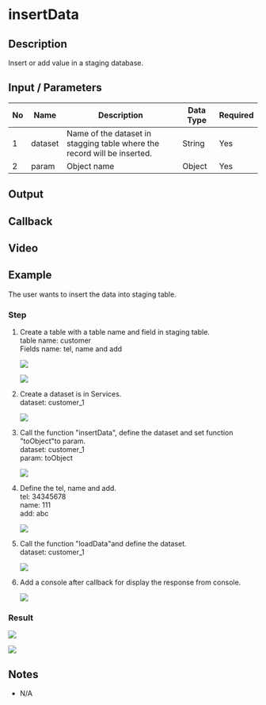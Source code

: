 ﻿# insertData

## Description

Insert or add value in a staging database.

## Input / Parameters

| No | Name | Description | Data Type | Required |
| ------ | ------ | ------ |------ | ------ |
| 1 | dataset | Name of the dataset in stagging table where the record will be inserted. | String | Yes  |
| 2 | param | Object name | Object | Yes |

## Output

## Callback

## Video

## Example

The user wants to insert the data into staging table.

### Step

1. Create a table with a table name and field in      staging table. 
   <br>
   table name: customer<br>
   Fields name: tel, name and add
                
   ![](../../../../document/function/Dataset/insertData/insertData-step-1.png?raw=true)
   
   ![](../../../../document/function/Dataset/insertData/insertData-step-2.png?raw=true)
   
2. Create a dataset is  in Services.
   <br>
   dataset: customer_1<br>
   
   ![](../../../../document/function/Dataset/insertData/insertData-step-3.png?raw=true)

3. Call the function "insertData", define the         dataset and set function "toObject"to              param.
   <br>
   dataset: customer_1<br>
   param: toObject<br/>
   
   ![](../../../../document/function/Dataset/insertData/insertData-step-4.png?raw=true)
   
4. Define the tel, name and add.
   <br>
   tel: 34345678<br>
   name: 111<br>
   add: abc<br>
   
   ![](../../../../document/function/Dataset/insertData/insertData-step-5.png?raw=true)
   
5. Call the function "loadData"and define the         dataset.<br>
   dataset: customer_1<br>
   
   ![](../../../../document/function/Dataset/insertData/insertData-step-6.png?raw=true)
   
6. Add a console after callback for display the       response from console.

   ![](../../../../document/function/Dataset/insertData/insertData-step-7.png?raw=true)
  
### Result

 ![](../../../../document/function/Dataset/insertData/insertData-result-1.png?raw=true)
 
  ![](../../../../document/function/Dataset/insertData/insertData-result-2.png?raw=true)
 
## Notes

- N/A